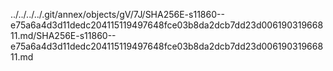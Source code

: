 ../../../../.git/annex/objects/gV/7J/SHA256E-s11860--e75a6a4d3d11dedc204115119497648fce03b8da2dcb7dd23d00619031966811.md/SHA256E-s11860--e75a6a4d3d11dedc204115119497648fce03b8da2dcb7dd23d00619031966811.md
